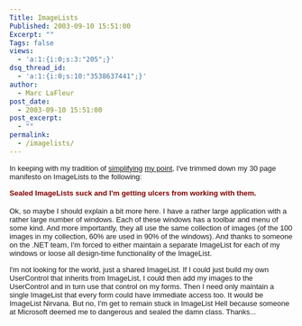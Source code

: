 ```yaml
---
Title: ImageLists
Published: 2003-09-10 15:51:00
Excerpt: ""
Tags: false
views:
  - 'a:1:{i:0;s:3:"205";}'
dsq_thread_id:
  - 'a:1:{i:0;s:10:"3538637441";}'
author:
  - Marc LaFleur
post_date:
  - 2003-09-10 15:51:00
post_excerpt:
  - ""
permalink:
  - /imagelists/
---
```

<p><span class=562474515-10092003><font face=Arial size=2>In keeping with my tradition of <a title=http://weblogs.asp.net/mlafleur/posts/4911.aspx href="/mlafleur/posts/4911.aspx">simplifying</a> <a title=http://weblogs.asp.net/mlafleur/posts/8663.aspx href="/mlafleur/posts/8663.aspx">my point</a>, I've trimmed down my 30 page manifesto on ImageLists to the following:</font></span></p>
<div align=left><span class=562474515-10092003><font face=Arial color=#800000 size=2><strong>Sealed ImageLists suck and I'm getting ulcers from working with them. </strong></font></span></div>
<div align=left><span class=562474515-10092003></span>&nbsp;</div>
<div align=left><span class=562474515-10092003></span><span class=562474515-10092003><font face=Arial size=2>Ok, so maybe I should explain a bit more here. I have a rather large application with a rather large number of windows. Each of these windows has a toolbar and menu of some kind. And more importantly, they all use the same collection of images (of the 100 images in my collection, 60% are used in 90% of the windows). </font></span><span class=562474515-10092003><font face=Arial size=2>And thanks to someone on the .NET team, I'm forced to either maintain a separate ImageList for each of my windows or loose all design-time functionality of the ImageList. </font></span></div>
<p><span class=562474515-10092003><font face=Arial size=2>I'm not looking for the world, just a shared ImageList. If I could just build my own UserControl that inherits from ImageList, I could then add my images to the UserControl and in turn use that control on my forms. Then I need only maintain a single ImageList that every form could have immediate access too. It would be ImageList Nirvana. But no, I'm get to remain stuck in ImageList Hell because someone at Microsoft deemed me to dangerous and sealed the damn class. Thanks...</font></span></p>